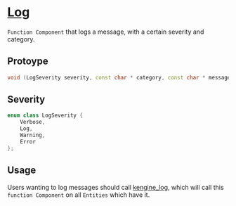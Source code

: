 # [Log](Log.hpp)

`Function Component` that logs a message, with a certain severity and category.

## Protoype

```cpp
void (LogSeverity severity, const char * category, const char * message);
```

## Severity

```cpp
enum class LogSeverity {
    Verbose,
    Log,
    Warning,
    Error
};
```

## Usage

Users wanting to log messages should call [kengine_log](../../helpers/logHelper.md), which will call this `function Component` on all `Entities` which have it.